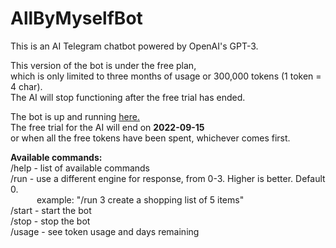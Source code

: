 # AllByMyselfBot
This is an AI Telegram chatbot powered by OpenAI's GPT-3.              

This version of the bot is under the free plan,              
which is only limited to three months of usage or 300,000 tokens (1 token = 4 char).       
The AI will stop functioning after the free trial has ended.

The bot is up and running <a href="https://t.me/allbymyself_bot">here.</a>
<br>The free trial for the AI will end on <b>2022-09-15</b> <br>or when all the free tokens 
have been spent, whichever comes first.

<b>Available commands:</b>            
/help - list of available commands    
/run - use a different engine for response, from 0-3. Higher is better. Default 0.
       <br>&emsp;&emsp;&emsp;example: "/run 3 create a shopping list of 5 items" <br>
/start - start the bot            
/stop - stop the bot            
/usage - see token usage and days remaining


